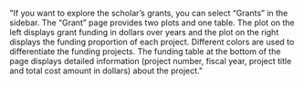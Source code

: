 "If you want to explore the scholar’s grants, you can select “Grants” in the sidebar.
        The “Grant” page provides two plots and one table. The plot on the left displays grant funding in dollars over years and the plot on the right displays the funding proportion of each project. Different colors are used to differentiate the funding projects. The funding table at the bottom of the page displays detailed information (project number, fiscal year, project title and total cost amount in dollars) about the project."
